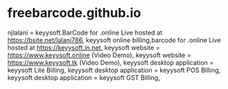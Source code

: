 # freebarcode.github.io
njlalani = keyysoft.BarCode for .online Live hosted at https://bsite.net/lalani786,
keyysoft online billing,barcode for .online Live hosted at https://keyysoft.in.net,
keyysoft website = https://www.keyysoft.online (Video Demo),
keyysoft website = https://www.keyysoft.tk (Video Demo),
keyysoft desktop application = keyysoft Lite Billing,
keyysoft desktop application = keyysoft POS Billing,
keyysoft desktop application = keyysoft GST Billing,
